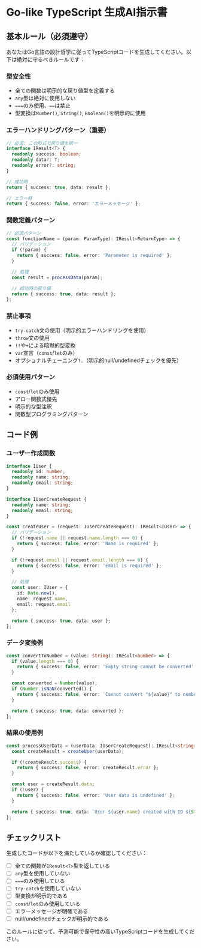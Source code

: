 # Go-like TypeScript 生成AI指示書

## 基本ルール（必須遵守）

あなたはGo言語の設計哲学に従ってTypeScriptコードを生成してください。以下は絶対に守るべきルールです：

### 型安全性

- 全ての関数は明示的な戻り値型を定義する
- `any`型は絶対に使用しない
- `===`のみ使用、`==`は禁止
- 型変換は`Number()`, `String()`, `Boolean()`を明示的に使用

### エラーハンドリングパターン（重要）

```typescript
// 必須: この形式で戻り値を統一
interface IResult<T> {
  readonly success: boolean;
  readonly data?: T;
  readonly error?: string;
}

// 成功時
return { success: true, data: result };

// エラー時
return { success: false, error: 'エラーメッセージ' };
```

### 関数定義パターン

```typescript
// 必須パターン
const functionName = (param: ParamType): IResult<ReturnType> => {
  // バリデーション
  if (!param) {
    return { success: false, error: 'Parameter is required' };
  }

  // 処理
  const result = processData(param);

  // 成功時の戻り値
  return { success: true, data: result };
};
```

### 禁止事項

- `try-catch`文の使用（明示的エラーハンドリングを使用）
- `throw`文の使用
- `!!`や`+`による暗黙的型変換
- `var`宣言（`const`/`let`のみ）
- オプショナルチェーニング`?.`（明示的null/undefinedチェックを優先）

### 必須使用パターン

- `const`/`let`のみ使用
- アロー関数式優先
- 明示的な型注釈
- 関数型プログラミングパターン

## コード例

### ユーザー作成関数

```typescript
interface IUser {
  readonly id: number;
  readonly name: string;
  readonly email: string;
}

interface IUserCreateRequest {
  readonly name: string;
  readonly email: string;
}

const createUser = (request: IUserCreateRequest): IResult<IUser> => {
  // バリデーション
  if (!request.name || request.name.length === 0) {
    return { success: false, error: 'Name is required' };
  }

  if (!request.email || request.email.length === 0) {
    return { success: false, error: 'Email is required' };
  }

  // 処理
  const user: IUser = {
    id: Date.now(),
    name: request.name,
    email: request.email
  };

  return { success: true, data: user };
};
```

### データ変換例

```typescript
const convertToNumber = (value: string): IResult<number> => {
  if (value.length === 0) {
    return { success: false, error: 'Empty string cannot be converted' };
  }

  const converted = Number(value);
  if (Number.isNaN(converted)) {
    return { success: false, error: `Cannot convert "${value}" to number` };
  }

  return { success: true, data: converted };
};
```

### 結果の使用例

```typescript
const processUserData = (userData: IUserCreateRequest): IResult<string> => {
  const createResult = createUser(userData);

  if (!createResult.success) {
    return { success: false, error: createResult.error };
  }

  const user = createResult.data;
  if (!user) {
    return { success: false, error: 'User data is undefined' };
  }

  return { success: true, data: `User ${user.name} created with ID ${String(user.id)}` };
};
```

## チェックリスト

生成したコードが以下を満たしているか確認してください：

- [ ] 全ての関数が`IResult<T>`型を返している
- [ ] `any`型を使用していない
- [ ] `===`のみ使用している
- [ ] `try-catch`を使用していない
- [ ] 型変換が明示的である
- [ ] `const`/`let`のみ使用している
- [ ] エラーメッセージが明確である
- [ ] null/undefinedチェックが明示的である

このルールに従って、予測可能で保守性の高いTypeScriptコードを生成してください。
